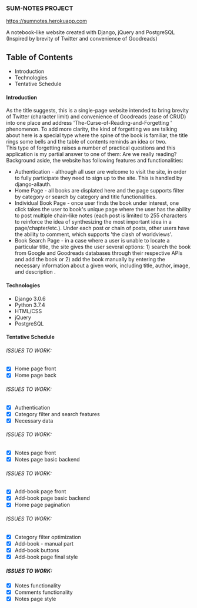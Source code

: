 ### SUM-NOTES PROJECT
https://sumnotes.herokuapp.com

A notebook-like website created with Django, jQuery and PostgreSQL  
(Inspired by brevity of Twitter and convenience of Goodreads)

## Table of Contents
- Introduction
- Technologies
- Tentative Schedule

#### Introduction
As the title suggests, this is a single-page website intended to bring
brevity of Twitter (character limit) and convenience of Goodreads (ease of
 CRUD) into one place and address 'The-Curse-of-Reading-and-Forgetting
 ' phenomenon. To add more clarity, the kind of forgetting we are talking
about here is a special type where the spine of the book is familiar, the
title rings some bells and the table of contents reminds an idea or two.     
This type of forgetting raises a number of practical questions and
this application is my partial answer to one of them: Are we really reading?  
 Background aside, the website has following features and functionalities:
 - Authentication - although all user are welcome to visit the site, in order
  to fully participate they need to sign up to the site. This is handled by
   django-allauth.
 - Home Page - all books are displated here and the page supports
  filter by category or search by category and title functionalities. 
 - Individual Book Page - once user finds the book under interest, one click
takes the user to book's unique page where the user has the ability to post
multiple chain-like notes (each post is limited to 255 characters to
reinforce the idea of synthesizing the most important idea in a page/chapter/etc.). Under each
 post
or chain of posts, other users have the ability to comment, which supports
'the clash of worldviews'. 
- Book Search Page - in a case where a user is unable to locate a particular
title, the site gives the user several options: 1) search the book from
Google and Goodreads databases through their respective APIs and add the
book or 2) add the book manually by entering the necessary
information about a given work, including title, author, image, and description
.   

#### Technologies
- Django 3.0.6
- Python 3.7.4
- HTML/CSS
- jQuery
- PostgreSQL

#### Tentative Schedule
###### ISSUES TO WORK:
- [x] Home page front
- [x] Home page back

###### ISSUES TO WORK:
- [x] Authentication
- [x] Category filter and search features  
- [x] Necessary data 

###### ISSUES TO WORK:
- [x] Notes page front 
- [x] Notes page basic backend

###### ISSUES TO WORK:
- [x] Add-book page front
- [x] Add-book page basic backend
- [x] Home page pagination 

###### ISSUES TO WORK:
- [x] Category filter optimization
- [x] Add-book - manual part
- [x] Add-book buttons
- [x] Add-book page final style

##### ISSUES TO WORK:
- [x] Notes functionality
- [x] Comments functionality
- [x] Notes page style
